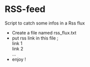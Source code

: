 # RSS-feed
Script to catch some infos in a Rss flux

- Create a file named rss_flux.txt
- put rss link in this file ;<br />
  link 1<br />
  link 2<br />
  ... <br />
- enjoy !
